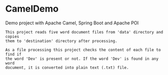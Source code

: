 # CamelDemo

Demo project with Apache Camel, Spring Boot and Apache POI

```
This project reads five word document files from 'data' directory and copies
them to 'destination' directory after processing.

As a file processing this project checks the content of each file to find if
the word 'Dev' is present or not. If the word 'Dev' is found in any word 
document, it is converted into plain text (.txt) file.
```